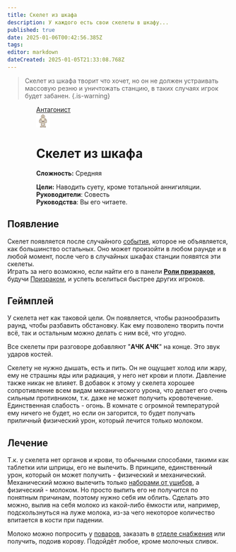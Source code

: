 ```yaml
---
title: Скелет из шкафа
description: У каждого есть свои скелеты в шкафу...
published: true
date: 2025-01-06T00:42:56.385Z
tags: 
editor: markdown
dateCreated: 2025-01-05T21:33:08.768Z
---
```


> Скелет из шкафа творит что хочет, но он не должен устраивать массовую резню и уничтожать станцию, в таких случаях игрок будет забанен.
{.is-warning}

<div style="display: flex; justify-content: center;">
<div class="roles-passport antag">
  <div class="title antag"><a href="/roles/antagonists">Антагонист</a></div>
  <div>
    <div><div><img src="/roles/skeleton.png"></div></div>
  <div><div>
    <h1>Скелет из шкафа</h1>
    <p><strong>Сложность:</strong> Средняя</p>
    <strong>Цели:</strong> Наводить суету, кроме тотальной аннигиляции.<br>
    <b>Руководители</b>: Совесть<br>
    <b>Руководства</b>: Вы его читаете.
  </div></div>
  </div>
</div>
</div>

<h2>Появление</h2>

Скелет появляется после случайного <a href="/gamemodes">события</a>, которое не объявляется, как большинство остальных. Оно может произойти в любом раунде и в любой момент, после чего в случайных шкафах станции появятся эти скелеты.<br>
Играть за него возможно, если найти его в панели <b><a href="/roles/spiritualisticdepartment">Роли призраков</a></b>, будучи <a href="/roles/ghost">Призраком</a>, и успеть вселиться быстрее других игроков.

<h2>Геймплей</h2>

У скелета нет как таковой цели. Он появляется, чтобы разнообразить раунд, чтобы разбавить обстановку. Как ему позволено творить почти всё, так и остальным можно делать с ним всё, что угодно.

Все скелеты при разговоре добавляют "<b>АЧК АЧК</b>" на конце. Это звук ударов костей.

Скелету не нужно дышать, есть и пить. Он не ощущает холод или жару, ему не страшны яды или радиация, у него нет крови и плоти. Давление также никак не влияет. В добавок к этому у скелета хорошее сопротивление всем видам механического урона, что делает его очень сильным противником, т.к. даже не может получить кровотечение. Единственная слабость - огонь. В комнате с огромной температурой ему ничего не будет, но если он загорится, то будет получать приличный физический урон, который лечится только молоком.

<h2>Лечение</h2>

Т.к. у скелета нет органов и крови, то обычными способами, такими как таблетки или шприцы, его не вылечить. В принципе, единственный урон, который он может получить - физический и механический. Механический можно вылечить только <a href="/guides/medicalequipment">наборами от ушибов</a>, а физический - молоком. Но просто выпить его не получится по понятным причинам, поэтому нужно себя им облить. Сделать это можно, вылив на себя молоко из какой-либо ёмкости или, например, подскользнуться на луже молока, из-за чего некоторое количество впитается в кости при падении.

Молоко можно попросить у <a href="/roles/chef">поваров</a>, заказать в <a href="/guides/listofproducts">отделе снабжения</a> или получить, подоив корову. Подойдёт любое, кроме молочных сливок.

<div class="table"></div>